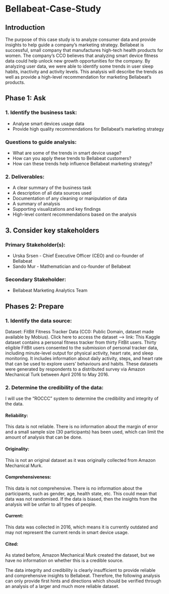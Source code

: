 # Bellabeat-Case-Study
## Introduction
The purpose of this case study is to analyze consumer data and provide insights to help guide a company’s marketing strategy.
Bellabeat is successful, small company that manufactures high-tech health products for women. 
The company’s CCO believes that analyzing smart device fitness data could help unlock new growth opportunities for the company. 
By analyzing user data, we were able to identify some trends in user sleep habits, inactivity and activity levels. 
This analysis will describe the trends as well as provide a high-level recommendation for marketing Bellabeat’s products.
## Phase 1: Ask
### 1. Identify the business task:

* Analyse smart devices usage data
* Provide high quality recommendations for Bellabeat’s marketing strategy
### Questions to guide analysis:

* What are some of the trends in smart device usage?
* How can you apply these trends to Bellabeat customers?
* How can these trends help influence Bellabeat marketing strategy?
### 2. Deliverables:
* A clear summary of the business task
* A description of all data sources used
* Documentation of any cleaning or manipulation of data
* A summary of analysis
* Supporting visualizations and key findings
* High-level content recommendations based on the analysis

## 3. Consider key stakeholders

### Primary Stakeholder(s):
* Urska Srsen - Chief Executive Officer (CEO) and co-founder of Bellabeat
* Sando Mur - Mathematician and co-founder of Bellabeat
### Secondary Stakeholder:
* Bellabeat Marketing Analytics Team

## Phases 2: Prepare
### 1. Identify the data source:

Dataset: FitBit Fitness Tracker Data (CC0: Public Domain, dataset made available by Mobius). Click here to access the dataset –> link: This Kaggle dataset contains a personal fitness tracker from thirty FitBit users. Thirty eligible FitBit users consented to the submission of personal tracker data, including minute-level output for physical activity, heart rate, and sleep monitoring. It includes information about daily activity, steps, and heart rate that can be used to explore users’ behaviours and habits. These datasets were generated by respondents to a distributed survey via Amazon Mechanical Turk between April 2016 to May 2016.

### 2. Determine the credibility of the data:

I will use the “ROCCC” system to determine the credibility and integrity of the data.

#### Reliability:
This data is not reliable. There is no information about the margin of error and a small sample size (30 participants) has been used, which can limit the amount of analysis that can be done.

#### Originality:
This is not an original dataset as it was originally collected from Amazon Mechanical Murk.

#### Comprehensiveness: 
This data is not comprehensive. There is no information about the participants, such as gender, age, health state, etc. This could mean that data was not randomised. If the data is biased, then the insights from the analysis will be unfair to all types of people.

#### Current:
This data was collected in 2016, which means it is currently outdated and may not represent the current rends in smart device usage.

#### Cited:
As stated before, Amazon Mechanical Murk created the dataset, but we have no information on whether this is a credible source.

The data integrity and credibility is clearly insufficient to provide reliable and comprehensive insights to Bellabeat. Therefore, the following analysis can only provide first hints and directions which should be verified through an analysis of a larger and much more reliable dataset.
